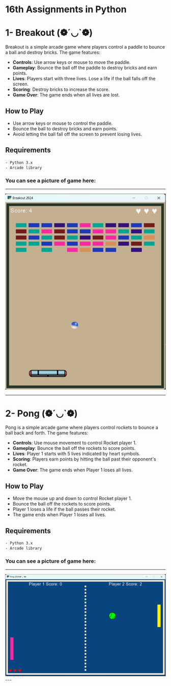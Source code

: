 
# 16th Assignments in Python 

# 1- Breakout (❁´◡`❁)
Breakout is a simple arcade game where players control a paddle to bounce a ball and destroy bricks. The game features:


- **Controls**: Use arrow keys or mouse to move the paddle.
- **Gameplay**: Bounce the ball off the paddle to destroy bricks and earn points.
- **Lives**: Players start with three lives. Lose a life if the ball falls off the screen.
- **Scoring**: Destroy bricks to increase the score.
- **Game Over**: The game ends when all lives are lost.


## How to Play

- Use arrow keys or mouse to control the paddle.
- Bounce the ball to destroy bricks and earn points.
- Avoid letting the ball fall off the screen to prevent losing lives.

## Requirements
```
- Python 3.x
- Arcade library
```
### You can see a picture of game here:
---
<img src="Arcanoid_Game.png"  />

---


# 2- Pong (❁´◡`❁)
Pong is a simple arcade game where players control rockets to bounce a ball back and forth. The game features:


- **Controls**: Use mouse movement to control Rocket player 1.
- **Gameplay**: Bounce the ball off the rockets to score points.
- **Lives**: Player 1 starts with 5 lives indicated by heart symbols.
- **Scoring**: Players earn points by hitting the ball past their opponent's rocket.
- **Game Over**: The game ends when Player 1 loses all lives.


## How to Play

- Move the mouse up and down to control Rocket player 1.
- Bounce the ball off the rockets to score points.
- Player 1 loses a life if the ball passes their rocket.
- The game ends when Player 1 loses all lives.

## Requirements
```
- Python 3.x
- Arcade library
```
### You can see a picture of game here:
---
<img src="Pong_Game.png"  />
---